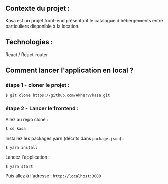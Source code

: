 ## Contexte du projet :

Kasa est un projet front-end présentant le catalogue d'hébergements entre particuliers disponible à la location.

## Technologies :

React / React-router

## Comment lancer l'application en local ?

### étape 1 - cloner le projet :

```
$ git clone https://github.com/Akherv/kasa.git
```

### étape 2 - Lancer le frontend :

Allez au repo cloné :

```
$ cd kasa
```

Installez les packages yarn (décrits dans `package.json`) :

```
$ yarn install
```

Lancez l'application :

```
$ yarn start
```

Puis allez à l'adresse : `http://localhost:3000`
